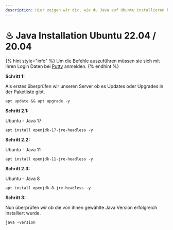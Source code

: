 ```yaml
---
description: Hier zeigen wir dir, wie du Java auf Ubuntu installieren kannst.
---
```


# ♨ Java Installation Ubuntu 22.04 / 20.04

{% hint style="info" %}
Um die Befehle auszuführen müssen sie sich mit ihren Login Daten bei [Putty](https://www.chiark.greenend.org.uk/\~sgtatham/putty/latest.html) anmelden.
{% endhint %}

**Schritt 1:**

Als erstes überprüfen wir unseren Server ob es Updates oder Upgrades in der Paketliste gibt.

```
apt update && apt upgrade -y
```

**Schritt 2.1:**

Ubuntu - Java 17

```
apt install openjdk-17-jre-headless -y
```

**Schritt 2.2:**

Ubuntu - Java 11

```
apt install openjdk-11-jre-headless -y
```

**Schritt 2.3:**

Ubuntu - Java 8

```
apt install openjdk-8-jre-headless -y
```

**Schritt 3:**

Nun überprüfen wir ob die von ihnen gewählte Java Version erfolgreich Installiert wurde.

```
java -version
```
